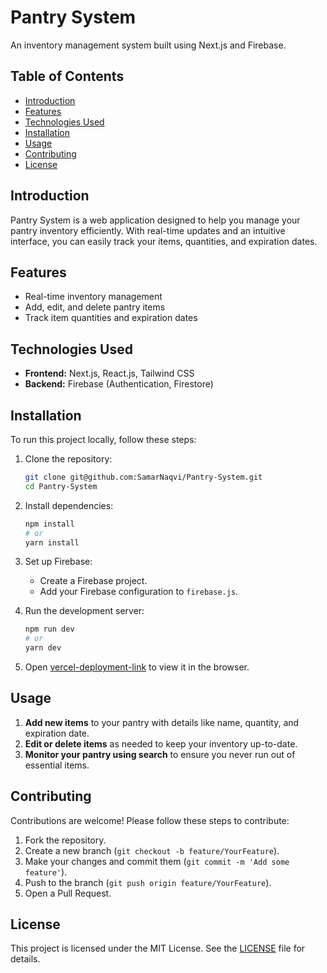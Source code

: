 # Pantry System

An inventory management system built using Next.js and Firebase.

## Table of Contents
- [Introduction](#introduction)
- [Features](#features)
- [Technologies Used](#technologies-used)
- [Installation](#installation)
- [Usage](#usage)
- [Contributing](#contributing)
- [License](#license)

## Introduction
Pantry System is a web application designed to help you manage your pantry inventory efficiently. With real-time updates and an intuitive interface, you can easily track your items, quantities, and expiration dates.

## Features
- Real-time inventory management
- Add, edit, and delete pantry items
- Track item quantities and expiration dates

## Technologies Used
- **Frontend:** Next.js, React.js, Tailwind CSS
- **Backend:** Firebase (Authentication, Firestore)

## Installation
To run this project locally, follow these steps:

1. Clone the repository:
    ```sh
    git clone git@github.com:SamarNaqvi/Pantry-System.git
    cd Pantry-System
    ```

2. Install dependencies:
    ```sh
    npm install
    # or
    yarn install
    ```

3. Set up Firebase:
    - Create a Firebase project.
    - Add your Firebase configuration to `firebase.js`.

4. Run the development server:
    ```sh
    npm run dev
    # or
    yarn dev
    ```


5. Open [vercel-deployment-link](https://pantry-system-latest.vercel.app/) to view it in the browser.

## Usage
1. **Add new items** to your pantry with details like name, quantity, and expiration date.
2. **Edit or delete items** as needed to keep your inventory up-to-date.
3. **Monitor your pantry using search** to ensure you never run out of essential items.

## Contributing
Contributions are welcome! Please follow these steps to contribute:

1. Fork the repository.
2. Create a new branch (`git checkout -b feature/YourFeature`).
3. Make your changes and commit them (`git commit -m 'Add some feature'`).
4. Push to the branch (`git push origin feature/YourFeature`).
5. Open a Pull Request.

## License
This project is licensed under the MIT License. See the [LICENSE](LICENSE) file for details.
